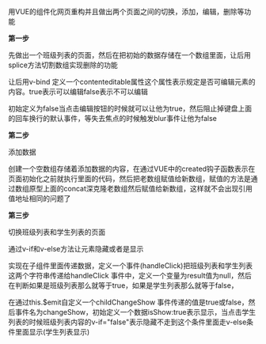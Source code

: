 用VUE的组件化网页重构并且做出两个页面之间的切换，添加，编辑，删除等功能

**第一步**

先做出一个班级列表的页面，然后在把初始的数据存储在一个数组里面，让后用splice方法切割数组实现删除的功能

让后用v-bind 定义一个contenteditable属性这个属性表示规定是否可编辑元素的内容。true表示可以编辑false表示不可以编辑

初始定义为false当点击编辑按钮的时候就可以让他为true，然后阻止掉键盘上面的回车换行的默认事件，等失去焦点的时候触发blur事件让他为false

**第二步**

添加数据

创建一个空数组存储着添加数据的内容，在通过VUE中的created钩子函数表示在页面初始化之前就执行里面的代码，然后把老数组赋值给新数组，赋值的方法是通过数组原型上面的concat深克隆老数组然后赋值给新数组，这样就不会出现引用值地址相同的问题了

**第三步**

切换班级列表和学生列表的页面

通过v-if和v-else方法让元素隐藏或者是显示

实现在子组件里面传递数据，定义一个事件(handleClick)把班级列表和学生列表这两个字符串传递给handleClick 事件中，定义一个变量为result值为null，然后在判断如果是班级列表那么就等于true，如果是学生列表那么就等于false，

在通过this.$emit自定义一个childChangeShow 事件传递的值是true或false，然后事件名为changeShow，初始定义一个数据isShow:true表示显示，当点击学生列表的时候班级列表内容的v-if="false"表示隐藏不走到这个条件里面走v-else条件里面显示(学生列表显示)